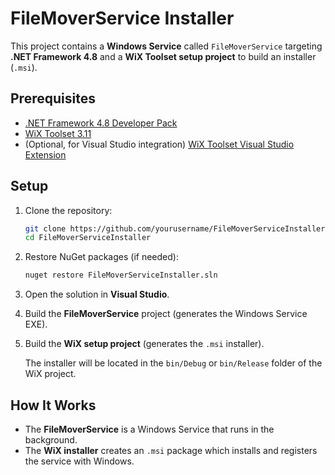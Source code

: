 # FileMoverService Installer

This project contains a **Windows Service** called `FileMoverService`
targeting **.NET Framework 4.8** and a **WiX Toolset setup project** to
build an installer (`.msi`).

## Prerequisites

-   [.NET Framework 4.8 Developer
    Pack](https://dotnet.microsoft.com/download/dotnet-framework/net48)
-   [WiX Toolset 3.11](https://wixtoolset.org/releases/v3-11-2/)
-   (Optional, for Visual Studio integration) [WiX Toolset Visual Studio
    Extension](https://marketplace.visualstudio.com/items?itemName=WixToolset.WixToolsetVisualStudio2019)

## Setup

1.  Clone the repository:

    ``` bash
    git clone https://github.com/yourusername/FileMoverServiceInstaller.git
    cd FileMoverServiceInstaller
    ```

2.  Restore NuGet packages (if needed):

    ``` bash
    nuget restore FileMoverServiceInstaller.sln
    ```

3.  Open the solution in **Visual Studio**.

4.  Build the **FileMoverService** project (generates the Windows
    Service EXE).

5.  Build the **WiX setup project** (generates the `.msi` installer).

    The installer will be located in the `bin/Debug` or `bin/Release`
    folder of the WiX project.

## How It Works

-   The **FileMoverService** is a Windows Service that runs in the
    background.
-   The **WiX installer** creates an `.msi` package which installs and
    registers the service with Windows.


